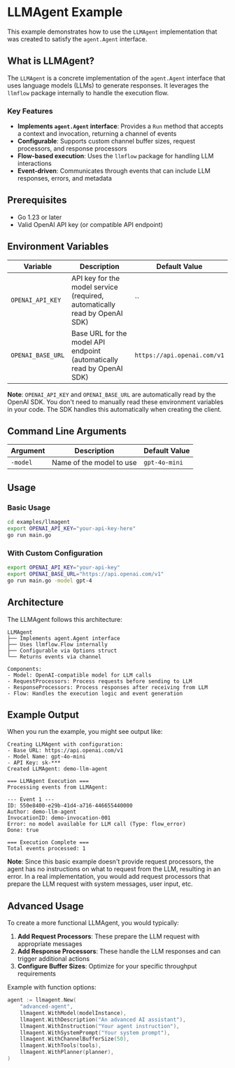 # LLMAgent Example

This example demonstrates how to use the `LLMAgent` implementation that was created to satisfy the `agent.Agent` interface.

## What is LLMAgent?

The `LLMAgent` is a concrete implementation of the `agent.Agent` interface that uses language models (LLMs) to generate responses. It leverages the `llmflow` package internally to handle the execution flow.

### Key Features

- **Implements `agent.Agent` interface**: Provides a `Run` method that accepts a context and invocation, returning a channel of events
- **Configurable**: Supports custom channel buffer sizes, request processors, and response processors
- **Flow-based execution**: Uses the `llmflow` package for handling LLM interactions
- **Event-driven**: Communicates through events that can include LLM responses, errors, and metadata

## Prerequisites

- Go 1.23 or later
- Valid OpenAI API key (or compatible API endpoint)

## Environment Variables

| Variable | Description | Default Value |
|----------|-------------|---------------|
| `OPENAI_API_KEY` | API key for the model service (required, automatically read by OpenAI SDK) | `` |
| `OPENAI_BASE_URL` | Base URL for the model API endpoint (automatically read by OpenAI SDK) | `https://api.openai.com/v1` |

**Note**: `OPENAI_API_KEY` and `OPENAI_BASE_URL` are automatically read by the OpenAI SDK. You don't need to manually read these environment variables in your code. The SDK handles this automatically when creating the client.

## Command Line Arguments

| Argument | Description | Default Value |
|----------|-------------|---------------|
| `-model` | Name of the model to use | `gpt-4o-mini` |

## Usage

### Basic Usage

```bash
cd examples/llmagent
export OPENAI_API_KEY="your-api-key-here"
go run main.go
```

### With Custom Configuration

```bash
export OPENAI_API_KEY="your-api-key"
export OPENAI_BASE_URL="https://api.openai.com/v1"
go run main.go -model gpt-4
```

## Architecture

The LLMAgent follows this architecture:

```
LLMAgent
├── Implements agent.Agent interface
├── Uses llmflow.Flow internally
├── Configurable via Options struct
└── Returns events via channel

Components:
- Model: OpenAI-compatible model for LLM calls
- RequestProcessors: Process requests before sending to LLM
- ResponseProcessors: Process responses after receiving from LLM
- Flow: Handles the execution logic and event generation
```

## Example Output

When you run the example, you might see output like:

```
Creating LLMAgent with configuration:
- Base URL: https://api.openai.com/v1
- Model Name: gpt-4o-mini
- API Key: sk-***
Created LLMAgent: demo-llm-agent

=== LLMAgent Execution ===
Processing events from LLMAgent:

--- Event 1 ---
ID: 550e8400-e29b-41d4-a716-446655440000
Author: demo-llm-agent
InvocationID: demo-invocation-001
Error: no model available for LLM call (Type: flow_error)
Done: true

=== Execution Complete ===
Total events processed: 1
```

**Note**: Since this basic example doesn't provide request processors, the agent has no instructions on what to request from the LLM, resulting in an error. In a real implementation, you would add request processors that prepare the LLM request with system messages, user input, etc.

## Advanced Usage

To create a more functional LLMAgent, you would typically:

1. **Add Request Processors**: These prepare the LLM request with appropriate messages
2. **Add Response Processors**: These handle the LLM responses and can trigger additional actions
3. **Configure Buffer Sizes**: Optimize for your specific throughput requirements

Example with function options:

```go
agent := llmagent.New(
    "advanced-agent",
    llmagent.WithModel(modelInstance),
    llmagent.WithDescription("An advanced AI assistant"),
    llmagent.WithInstruction("Your agent instruction"),
    llmagent.WithSystemPrompt("Your system prompt"),
    llmagent.WithChannelBufferSize(50),
    llmagent.WithTools(tools),
    llmagent.WithPlanner(planner),
)
```
